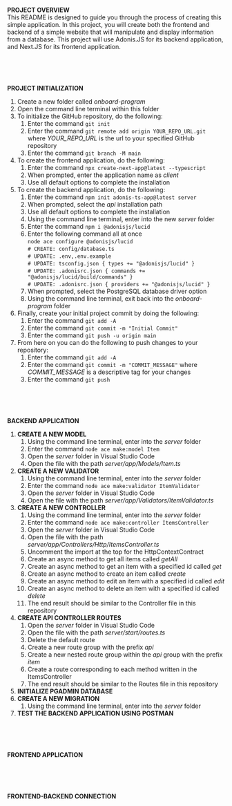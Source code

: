 **PROJECT OVERVIEW**<br />
This README is designed to guide you through the process of creating this simple application. In this project, you will create both the frontend and backend of a simple website that will manipulate and display information from a database. This project will use Adonis.JS for its backend application, and Next.JS for its frontend application.

<br />
<br />
<br />

**PROJECT INITIALIZATION**
1. Create a new folder called *onboard-program*
2. Open the command line terminal within this folder
3. To initialize the GitHub repository, do the following:
    1. Enter the command ``` git init ```
    2. Enter the command ``` git remote add origin YOUR_REPO_URL.git ``` where *YOUR_REPO_URL* is the url to your specified GitHub repository
    3. Enter the command ``` git branch -M main ```
4. To create the frontend application, do the following:
    1. Enter the command ``` npx create-next-app@latest --typescript ```
    2. When prompted, enter the application name as *client*
    3. Use all default options to complete the installation
5. To create the backend application, do the following:
    1. Enter the command ``` npm init adonis-ts-app@latest server ```
    2. When prompted, select the *api* installation path
    3. Use all default options to complete the installation
    4. Using the command line terminal, enter into the new *server* folder
    5. Enter the command ``` npm i @adonisjs/lucid ```
    6. Enter the following command all at once<br />
``` node ace configure @adonisjs/lucid ```<br />
``` # CREATE: config/database.ts ```<br />
``` # UPDATE: .env,.env.example ```<br />
``` # UPDATE: tsconfig.json { types += "@adonisjs/lucid" } ```<br />
``` # UPDATE: .adonisrc.json { commands += "@adonisjs/lucid/build/commands" } ```<br />
``` # UPDATE: .adonisrc.json { providers += "@adonisjs/lucid" } ```
    7. When prompted, select the PostgreSQL database driver option
    8. Using the command line terminal, exit back into the *onboard-program* folder
1. Finally, create your initial project commit by doing the following:
    1. Enter the command ``` git add -A ```
    2. Enter the command ``` git commit -m "Initial Commit" ```
    3. Enter the command ``` git push -u origin main ```
2. From here on you can do the following to push changes to your repository:
    1. Enter the command ``` git add -A ```
    2. Enter the command ``` git commit -m "COMMIT_MESSAGE" ``` where *COMMIT_MESSAGE* is a descriptive tag for your changes
    3. Enter the command ``` git push ```

<br />
<br />
<br />

**BACKEND APPLICATION**
1. **CREATE A NEW MODEL**
   1. Using the command line terminal, enter into the *server* folder
   2. Enter the command ``` node ace make:model Item ```
   3. Open the *server* folder in Visual Studio Code
   4. Open the file with the path *server/app/Models/Item.ts*
2. **CREATE A NEW VALIDATOR**
   1. Using the command line terminal, enter into the *server* folder
   2. Enter the command ``` node ace make:validator ItemValidator ```
   3. Open the *server* folder in Visual Studio Code
   4. Open the file with the path *server/app/Validators/ItemValidator.ts*
3. **CREATE A NEW CONTROLLER**
   1. Using the command line terminal, enter into the *server* folder
   2. Enter the command ``` node ace make:controller ItemsController ```
   3. Open the *server* folder in Visual Studio Code
   4. Open the file with the path *server/app/Controllers/Http/ItemsController.ts*
   5. Uncomment the import at the top for the HttpContextContract
   6. Create an async method to get all items called *getAll*
   7. Create an async method to get an item with a specified id called *get*
   8. Create an async method to create an item called *create*
   9. Create an async method to edit an item with a specified id called *edit*
   10. Create an async method to delete an item with a specified id called *delete*
   11. The end result should be similar to the Controller file in this repository
4. **CREATE API CONTROLLER ROUTES**
   1. Open the *server* folder in Visual Studio Code
   2. Open the file with the path *server/start/routes.ts*
   3. Delete the default route
   4. Create a new route group with the prefix *api*
   5. Create a new nested route group within the *api* group with the prefix *item*
   6. Create a route corresponding to each method written in the ItemsController
   7. The end result should be similar to the Routes file in this repository
5. **INITIALIZE PGADMIN DATABASE**
6. **CREATE A NEW MIGRATION**
   1. Using the command line terminal, enter into the *server* folder
7. **TEST THE BACKEND APPLICATION USING POSTMAN**

<br />
<br />
<br />

**FRONTEND APPLICATION**

<br />
<br />
<br />

**FRONTEND-BACKEND CONNECTION**